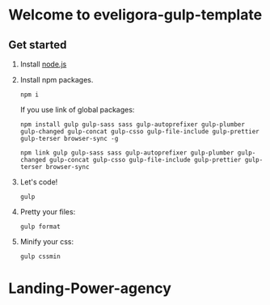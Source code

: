 # Welcome to eveligora-gulp-template

## Get started

1.  Install [node.js](https://nodejs.org/)

2.  Install npm packages.

        npm i

    If you use link of global packages:

        npm install gulp gulp-sass sass gulp-autoprefixer gulp-plumber gulp-changed gulp-concat gulp-csso gulp-file-include gulp-prettier gulp-terser browser-sync -g

        npm link gulp gulp-sass sass gulp-autoprefixer gulp-plumber gulp-changed gulp-concat gulp-csso gulp-file-include gulp-prettier gulp-terser browser-sync

3.  Let's code!

        gulp

4.  Pretty your files:

        gulp format

5.  Minify your css:

        gulp cssmin
# Landing-Power-agency
